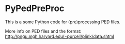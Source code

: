 PyPedPreProc
============

This is a some Python code for (pre)processing PED files.


More info on PED files and the format: http://pngu.mgh.harvard.edu/~purcell/plink/data.shtml

